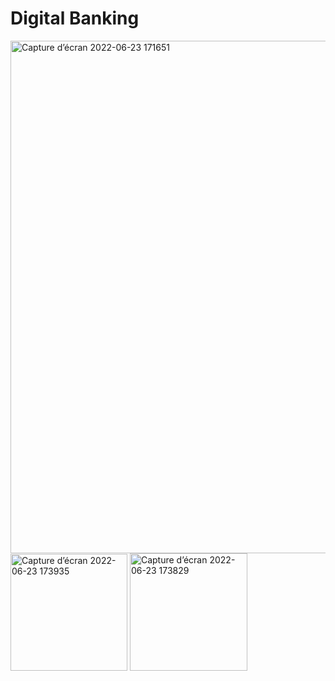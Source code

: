 # Digital Banking 

<img width="820" alt="Capture d’écran 2022-06-23 171651" src="https://user-images.githubusercontent.com/79654133/175354393-b322e68a-5994-4815-a3f5-7bdc41f51ac0.png">
<br>
<img width="187" alt="Capture d’écran 2022-06-23 173935" src="https://user-images.githubusercontent.com/79654133/175354531-ed36bf06-4107-4f77-907a-fe931be74898.png">
<img width="188" alt="Capture d’écran 2022-06-23 173829" src="https://user-images.githubusercontent.com/79654133/175354591-c81e8e00-1b39-4217-9109-29b66ac8a3a9.png">

